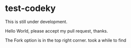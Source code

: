 # test-codeky

This is still under development.

Hello World, please accept my pull request, thanks.

The Fork option is in the top right corner. took a while to find

